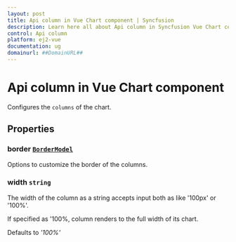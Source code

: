 ```yaml
---
layout: post
title: Api column in Vue Chart component | Syncfusion
description: Learn here all about Api column in Syncfusion Vue Chart component of Syncfusion Essential JS 2 and more.
control: Api column 
platform: ej2-vue
documentation: ug
domainurl: ##DomainURL##
---
```


# Api column in Vue Chart component

Configures the `columns` of the chart.

## Properties

### border [`BorderModel`](https://ej2.syncfusion.com/vue/documentation/api-borderModel.html)

Options to customize the border of the columns.

### width `string`

The width of the column as a string accepts input both as like '100px' or '100%'.

If specified as '100%, column renders to the full width of its chart.

Defaults to *'100%'*

